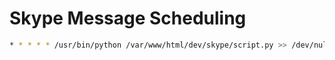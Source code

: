 Skype Message Scheduling
========================

```bash
* * * * * /usr/bin/python /var/www/html/dev/skype/script.py >> /dev/null 2>&1
```